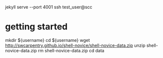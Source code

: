 jekyll serve --port 4001
ssh test_user@scc

# getting started
mkdir ${username}
cd ${username}
wget http://swcarpentry.github.io/shell-novice/shell-novice-data.zip
unzip shell-novice-data.zip
rm shell-novice-data.zip
cd data
